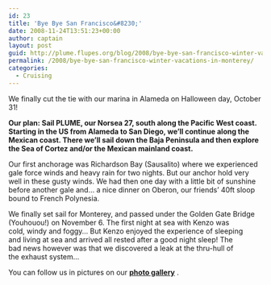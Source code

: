 ```yaml
---
id: 23
title: 'Bye Bye San Francisco&#8230;'
date: 2008-11-24T13:51:23+00:00
author: captain
layout: post
guid: http://plume.flupes.org/blog/2008/bye-bye-san-francisco-winter-vacations-in-monterey/
permalink: /2008/bye-bye-san-francisco-winter-vacations-in-monterey/
categories:
  - Cruising
---
```

We finally cut the tie with our marina in Alameda on Halloween day, October 31!

**Our plan: Sail PLUME, our Norsea 27, south along the Pacific West coast. Starting in the US from Alameda to San Diego, we&#8217;ll continue along the Mexican coast. There we&#8217;ll sail down the Baja Peninsula and then explore the Sea of Cortez and/or the Mexican mainland coast.**

Our first anchorage was Richardson Bay (Sausalito) where we experienced gale force winds and heavy rain for two nights. But our anchor hold very well in these gusty winds. We had then one day with a little bit of sunshine before another gale and&#8230; a nice dinner on Oberon, our friends&#8217; 40ft sloop bound to French Polynesia.

We finally set sail for Monterey, and passed under the Golden Gate Bridge (Youhouou!) on November 6. The first night at sea with Kenzo was cold, windy and foggy&#8230; But Kenzo enjoyed the experience of sleeping and living at sea and arrived all rested after a good night sleep! The bad news however was that we discovered a leak at the thru-hull of the exhaust system&#8230; 

You can follow us in pictures on our **[photo gallery](http://plume.flupes.org/gallery/index.php?level=collection&id=5)** .